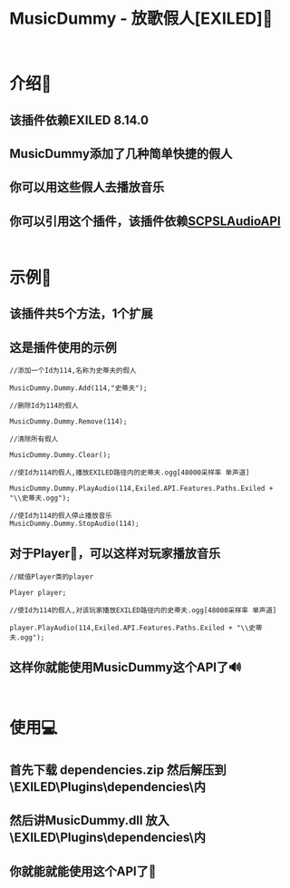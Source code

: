 # MusicDummy - 放歌假人[EXILED]🎵

<br>

# **介绍🤔**

## 该插件依赖EXILED 8.14.0

## MusicDummy添加了几种简单快捷的假人

## 你可以用这些假人去播放音乐

## 你可以引用这个插件，该插件依赖[SCPSLAudioAPI](https://github.com/CedModV2/SCPSLAudioApi)</br></br>

# **示例🔨**

## 该插件共5个方法，1个扩展

## 这是插件使用的示例

```
//添加一个Id为114,名称为史蒂夫的假人

MusicDummy.Dummy.Add(114,"史蒂夫");

//删除Id为114的假人

MusicDummy.Dummy.Remove(114);

//清除所有假人

MusicDummy.Dummy.Clear();

//使Id为114的假人,播放EXILED路径内的史蒂夫.ogg[48000采样率 单声道]

MusicDummy.Dummy.PlayAudio(114,Exiled.API.Features.Paths.Exiled + "\\史蒂夫.ogg");

//使Id为114的假人停止播放音乐
MusicDummy.Dummy.StopAudio(114);
```

## 对于Player💪，可以这样对玩家播放音乐

```
//赋值Player类的player

Player player;

//使Id为114的假人,对该玩家播放EXILED路径内的史蒂夫.ogg[48000采样率 单声道]

player.PlayAudio(114,Exiled.API.Features.Paths.Exiled + "\\史蒂夫.ogg");
```

## 这样你就能使用MusicDummy这个API了🔊</br></br>

# **使用💻**

## 首先下载 dependencies.zip 然后解压到\EXILED\Plugins\dependencies\内
## 然后讲MusicDummy.dll 放入\EXILED\Plugins\dependencies\内
## 你就能就能使用这个API了🎈</br></br>
